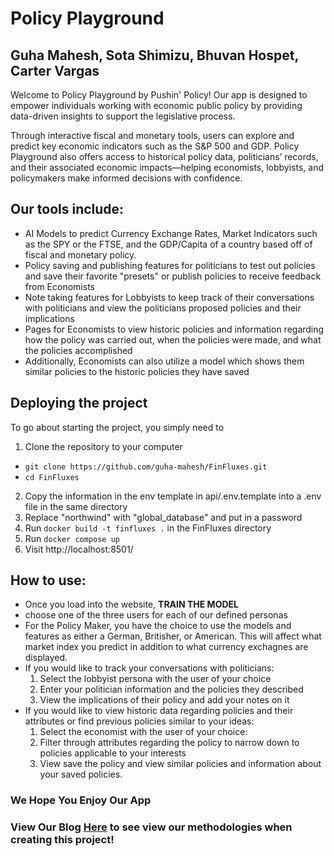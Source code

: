 # Policy Playground
## Guha Mahesh, Sota Shimizu, Bhuvan Hospet, Carter Vargas

Welcome to Policy Playground by Pushin' Policy! Our app is designed to empower individuals working with economic public policy by providing data-driven insights to support the legislative process.

Through interactive fiscal and monetary tools, users can explore and predict key economic indicators such as the S&P 500 and GDP. Policy Playground also offers access to historical policy data, politicians’ records, and their associated economic impacts—helping economists, lobbyists, and policymakers make informed decisions with confidence.


## Our tools include:

- AI Models to predict Currency Exchange Rates, Market Indicators such as the SPY or the FTSE, and the GDP/Capita of a country based off of fiscal and monetary policy.
- Policy saving and publishing features for politicians to test out policies and save their favorite "presets" or publish policies to receive feedback from Economists
- Note taking features for Lobbyists to keep track of their conversations with politicians and view the politicians proposed policies and their implications
- Pages for Economists to view historic policies and information regarding how the policy was carried out, when the policies were made, and what the policies accomplished
- Additionally, Economists can also utilize a model which shows them similar policies to the historic policies they have saved

## Deploying the project
To go about starting the project, you simply need to 
1. Clone the repository to your computer
  - `git clone https://github.com/guha-mahesh/FinFluxes.git`
  - `cd FinFluxes`
2. Copy the information in the env template in api/.env.template into a .env file in the same directory
3. Replace "northwind" with "global_database" and put in a password
4. Run `docker build -t finfluxes .` in the FinFluxes directory
5. Run `docker compose up `
6. Visit http://localhost:8501/



## How to use:
- Once you load into the website, **TRAIN THE MODEL**
- choose one of the three users for each of our defined personas
- For the Policy Maker, you have the choice to use the models and features as either a German, Britisher, or American. This will affect what market index you predict in addition to what currency exchagnes are displayed.
- If you would like to track your conversations with politicians:
  1. Select the lobbyist persona with the user of your choice
  2. Enter your politician information and the policies they described
  3. View the implications of their policy and add your notes on it
- If you would like to view historic data regarding policies and their attributes or find previous policies similar to your ideas:
  1. Select the economist with the user of your choice:
  2. Filter through attributes regarding the policy to narrow down to policies applicable to your interests
  3. View save the policy and view similar policies and information about your saved policies.


### We Hope You Enjoy Our App
### View Our Blog [Here](https://bhuvanh66.github.io/Bhuvan-Carter-Guha-Sota_DOC/) to see view our methodologies when creating this project!


